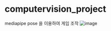 # computervision_project
mediapipe pose 을 이용하여 게임 조작
![image](https://user-images.githubusercontent.com/90584136/148627757-513a9427-edbe-4444-b530-e3d19dcdc421.png)
